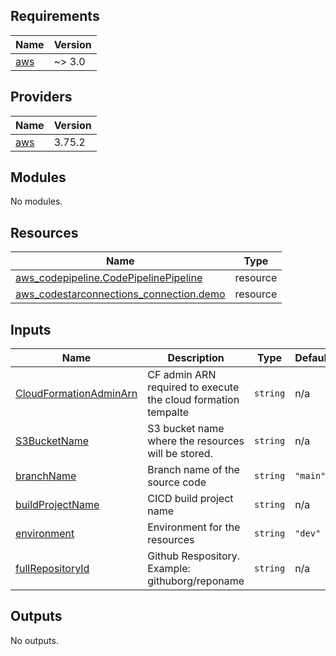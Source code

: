 <!-- BEGIN_TF_DOCS -->
## Requirements

| Name | Version |
|------|---------|
| <a name="requirement_aws"></a> [aws](#requirement\_aws) | ~> 3.0 |

## Providers

| Name | Version |
|------|---------|
| <a name="provider_aws"></a> [aws](#provider\_aws) | 3.75.2 |

## Modules

No modules.

## Resources

| Name | Type |
|------|------|
| [aws_codepipeline.CodePipelinePipeline](https://registry.terraform.io/providers/hashicorp/aws/latest/docs/resources/codepipeline) | resource |
| [aws_codestarconnections_connection.demo](https://registry.terraform.io/providers/hashicorp/aws/latest/docs/resources/codestarconnections_connection) | resource |

## Inputs

| Name | Description | Type | Default | Required |
|------|-------------|------|---------|:--------:|
| <a name="input_CloudFormationAdminArn"></a> [CloudFormationAdminArn](#input\_CloudFormationAdminArn) | CF admin ARN required to execute the cloud formation tempalte | `string` | n/a | yes |
| <a name="input_S3BucketName"></a> [S3BucketName](#input\_S3BucketName) | S3 bucket name where the resources will be stored. | `string` | n/a | yes |
| <a name="input_branchName"></a> [branchName](#input\_branchName) | Branch name of the source code | `string` | `"main"` | no |
| <a name="input_buildProjectName"></a> [buildProjectName](#input\_buildProjectName) | CICD build project name | `string` | n/a | yes |
| <a name="input_environment"></a> [environment](#input\_environment) | Environment for the resources | `string` | `"dev"` | no |
| <a name="input_fullRepositoryId"></a> [fullRepositoryId](#input\_fullRepositoryId) | Github Respository. Example: githuborg/reponame | `string` | n/a | yes |

## Outputs

No outputs.
<!-- END_TF_DOCS -->
